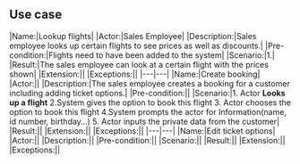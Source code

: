 ## Use case

|Name:|Lookup flights|
|Actor:|Sales Employee|
|Description:|Sales employee looks up certain flights to see prices as well as discounts.|
|Pre-condition:|Flights need to have been added to the system|
|Scenario:|1.|
|Result:|The sales employee can look at a certain flight with the prices shown|
|Extension:||
|Exceptions:||
|---|---|
|Name:|Create booking|
|Actor:||
|Description:|The sales employee creates a booking for a customer including adding ticket options.|
|Pre-condition:||
|Scenario:|1. Actor __Looks up a flight__  2.System gives the option to book this flight  3. Actor chooses the option to book this flight  4.System prompts the actor for Information(name, id number, birthday…)  5. Actor inputs the private data from the customer|
|Result:||
|Extension:||
|Exceptions:||
|---|---|
|Name:|Edit ticket options|
|Actor:||
|Description:||
|Pre-condition:||
|Scenario:||
|Result:||
|Extension:||
|Exceptions:||
